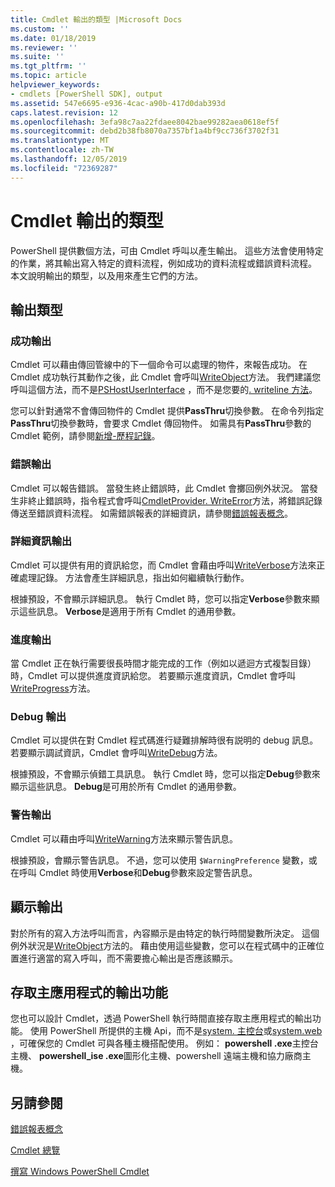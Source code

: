 ```yaml
---
title: Cmdlet 輸出的類型 |Microsoft Docs
ms.custom: ''
ms.date: 01/18/2019
ms.reviewer: ''
ms.suite: ''
ms.tgt_pltfrm: ''
ms.topic: article
helpviewer_keywords:
- cmdlets [PowerShell SDK], output
ms.assetid: 547e6695-e936-4cac-a90b-417d0dab393d
caps.latest.revision: 12
ms.openlocfilehash: 3efa98c7aa22fdaee8042bae99282aea0618ef5f
ms.sourcegitcommit: debd2b38fb8070a7357bf1a4bf9cc736f3702f31
ms.translationtype: MT
ms.contentlocale: zh-TW
ms.lasthandoff: 12/05/2019
ms.locfileid: "72369287"
---
```

# <a name="types-of-cmdlet-output"></a>Cmdlet 輸出的類型

PowerShell 提供數個方法，可由 Cmdlet 呼叫以產生輸出。 這些方法會使用特定的作業，將其輸出寫入特定的資料流程，例如成功的資料流程或錯誤資料流程。 本文說明輸出的類型，以及用來產生它們的方法。

## <a name="types-of-output"></a>輸出類型

### <a name="success-output"></a>成功輸出

Cmdlet 可以藉由傳回管線中的下一個命令可以處理的物件，來報告成功。 在 Cmdlet 成功執行其動作之後，此 Cmdlet 會呼叫[WriteObject](/dotnet/api/System.Management.Automation.Cmdlet.WriteObject)方法。 我們建議您呼叫這個方法，而不是[PSHostUserInterface](/dotnet/api/System.Management.Automation.Host.PSHostUserInterface.WriteLine) ，而不是您要的[. writeline 方法](/dotnet/api/System.Console.WriteLine)。

您可以針對通常不會傳回物件的 Cmdlet 提供**PassThru**切換參數。
在命令列指定**PassThru**切換參數時，會要求 Cmdlet 傳回物件。 如需具有**PassThru**參數的 Cmdlet 範例，請參閱[新增-歷程記錄](/powershell/module/Microsoft.PowerShell.Core/Add-History)。

### <a name="error-output"></a>錯誤輸出

Cmdlet 可以報告錯誤。 當發生終止錯誤時，此 Cmdlet 會擲回例外狀況。 當發生非終止錯誤時，指令程式會呼叫[CmdletProvider. WriteError](/dotnet/api/System.Management.Automation.Provider.CmdletProvider.WriteError)方法，將錯誤記錄傳送至錯誤資料流程。 如需錯誤報表的詳細資訊，請參閱[錯誤報表概念](./error-reporting-concepts.md)。

### <a name="verbose-output"></a>詳細資訊輸出

Cmdlet 可以提供有用的資訊給您，而 Cmdlet 會藉由呼叫[WriteVerbose](/dotnet/api/System.Management.Automation.Cmdlet.WriteVerbose)方法來正確處理記錄。 方法會產生詳細訊息，指出如何繼續執行動作。

根據預設，不會顯示詳細訊息。 執行 Cmdlet 時，您可以指定**Verbose**參數來顯示這些訊息。 **Verbose**是適用于所有 Cmdlet 的通用參數。

### <a name="progress-output"></a>進度輸出

當 Cmdlet 正在執行需要很長時間才能完成的工作（例如以遞迴方式複製目錄）時，Cmdlet 可以提供進度資訊給您。 若要顯示進度資訊，Cmdlet 會呼叫[WriteProgress](/dotnet/api/System.Management.Automation.Cmdlet.WriteProgress)方法。

### <a name="debug-output"></a>Debug 輸出

Cmdlet 可以提供在對 Cmdlet 程式碼進行疑難排解時很有説明的 debug 訊息。 若要顯示調試資訊，Cmdlet 會呼叫[WriteDebug](/dotnet/api/System.Management.Automation.Cmdlet.WriteDebug)方法。

根據預設，不會顯示偵錯工具訊息。 執行 Cmdlet 時，您可以指定**Debug**參數來顯示這些訊息。 **Debug**是可用於所有 Cmdlet 的通用參數。

### <a name="warning-output"></a>警告輸出

Cmdlet 可以藉由呼叫[WriteWarning](/dotnet/api/System.Management.Automation.Cmdlet.WriteWarning)方法來顯示警告訊息。

根據預設，會顯示警告訊息。 不過，您可以使用 `$WarningPreference` 變數，或在呼叫 Cmdlet 時使用**Verbose**和**Debug**參數來設定警告訊息。

## <a name="displaying-output"></a>顯示輸出

對於所有的寫入方法呼叫而言，內容顯示是由特定的執行時間變數所決定。 這個例外狀況是[WriteObject](/dotnet/api/System.Management.Automation.Cmdlet.WriteObject)方法的。 藉由使用這些變數，您可以在程式碼中的正確位置進行適當的寫入呼叫，而不需要擔心輸出是否應該顯示。

## <a name="accessing-the-output-functionality-of-a-host-application"></a>存取主應用程式的輸出功能

您也可以設計 Cmdlet，透過 PowerShell 執行時間直接存取主應用程式的輸出功能。 使用 PowerShell 所提供的主機 Api，而不是[system. 主控台](/dotnet/api/System.Console)或[system.web](/dotnet/api/System.Windows.Forms) ，可確保您的 Cmdlet 可與各種主機搭配使用。 例如： **powershell .exe**主控台主機、 **powershell_ise .exe**圖形化主機、powershell 遠端主機和協力廠商主機。

## <a name="see-also"></a>另請參閱

[錯誤報表概念](./error-reporting-concepts.md)

[Cmdlet 總覽](./cmdlet-overview.md)

[撰寫 Windows PowerShell Cmdlet](./writing-a-windows-powershell-cmdlet.md)